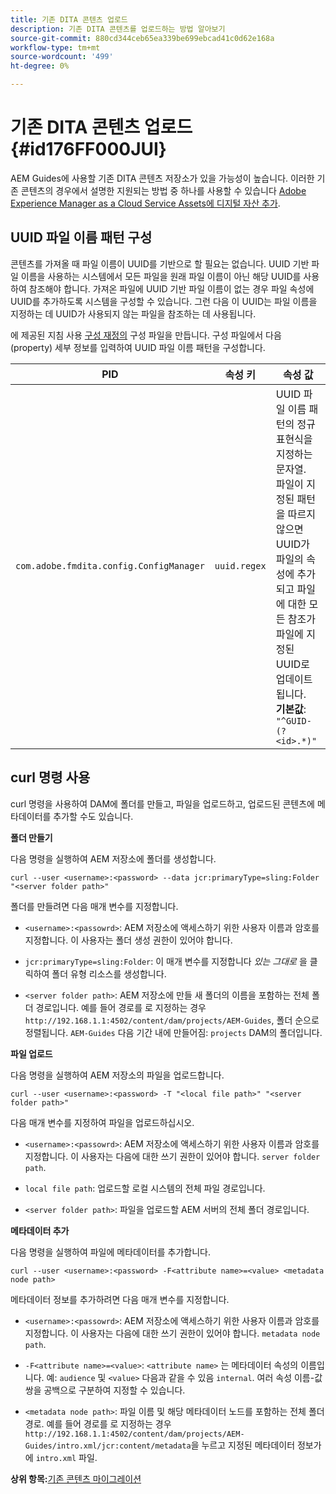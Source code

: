 ```yaml
---
title: 기존 DITA 콘텐츠 업로드
description: 기존 DITA 콘텐츠를 업로드하는 방법 알아보기
source-git-commit: 880cd344ceb65ea339be699ebcad41c0d62e168a
workflow-type: tm+mt
source-wordcount: '499'
ht-degree: 0%

---
```


# 기존 DITA 콘텐츠 업로드 {#id176FF000JUI}

AEM Guides에 사용할 기존 DITA 콘텐츠 저장소가 있을 가능성이 높습니다. 이러한 기존 콘텐츠의 경우에서 설명한 지원되는 방법 중 하나를 사용할 수 있습니다 [Adobe Experience Manager as a Cloud Service Assets에 디지털 자산 추가](https://experienceleague.adobe.com/docs/experience-manager-cloud-service/assets/manage/add-assets.html).

## UUID 파일 이름 패턴 구성

콘텐츠를 가져올 때 파일 이름이 UUID를 기반으로 할 필요는 없습니다. UUID 기반 파일 이름을 사용하는 시스템에서 모든 파일을 원래 파일 이름이 아닌 해당 UUID를 사용하여 참조해야 합니다. 가져온 파일에 UUID 기반 파일 이름이 없는 경우 파일 속성에 UUID를 추가하도록 시스템을 구성할 수 있습니다. 그런 다음 이 UUID는 파일 이름을 지정하는 데 UUID가 사용되지 않는 파일을 참조하는 데 사용됩니다.

에 제공된 지침 사용 [구성 재정의](download-install-additional-config-override.md#) 구성 파일을 만듭니다. 구성 파일에서 다음 \(property\) 세부 정보를 입력하여 UUID 파일 이름 패턴을 구성합니다.

| PID | 속성 키 | 속성 값 |
|---|------------|--------------|
| `com.adobe.fmdita.config.ConfigManager` | `uuid.regex` | UUID 파일 이름 패턴의 정규 표현식을 지정하는 문자열. <br> 파일이 지정된 패턴을 따르지 않으면 UUID가 파일의 속성에 추가되고 파일에 대한 모든 참조가 파일에 지정된 UUID로 업데이트됩니다. <br> **기본값**: `"^GUID-(?<id>.*)"` |

## curl 명령 사용

curl 명령을 사용하여 DAM에 폴더를 만들고, 파일을 업로드하고, 업로드된 콘텐츠에 메타데이터를 추가할 수도 있습니다.

**폴더 만들기**

다음 명령을 실행하여 AEM 저장소에 폴더를 생성합니다.

```
curl --user <username>:<password> --data jcr:primaryType=sling:Folder "<server folder path>"
```

폴더를 만들려면 다음 매개 변수를 지정합니다.

- `<username>:<passowrd>`: AEM 저장소에 액세스하기 위한 사용자 이름과 암호를 지정합니다. 이 사용자는 폴더 생성 권한이 있어야 합니다.

- `jcr:primaryType=sling:Folder`: 이 매개 변수를 지정합니다 *있는 그대로* 을 클릭하여 폴더 유형 리소스를 생성합니다.

- `<server folder path>`: AEM 저장소에 만들 새 폴더의 이름을 포함하는 전체 폴더 경로입니다. 예를 들어 경로를 로 지정하는 경우 `http://192.168.1.1:4502/content/dam/projects/AEM-Guides`, 폴더 순으로 정렬됩니다. `AEM-Guides` 다음 기간 내에 만들어짐: `projects` DAM의 폴더입니다.


**파일 업로드**

다음 명령을 실행하여 AEM 저장소의 파일을 업로드합니다.

```
curl --user <username>:<password> -T "<local file path>" "<server folder path>"
```

다음 매개 변수를 지정하여 파일을 업로드하십시오.

- `<username>:<passowrd>`: AEM 저장소에 액세스하기 위한 사용자 이름과 암호를 지정합니다. 이 사용자는 다음에 대한 쓰기 권한이 있어야 합니다. `server folder path`.

- ``local file path``: 업로드할 로컬 시스템의 전체 파일 경로입니다.

- `<server folder path>`: 파일을 업로드할 AEM 서버의 전체 폴더 경로입니다.


**메타데이터 추가**

다음 명령을 실행하여 파일에 메타데이터를 추가합니다.

```
curl --user <username>:<password> -F<attribute name>=<value> <metadata node path>
```

메타데이터 정보를 추가하려면 다음 매개 변수를 지정합니다.

- `<username>:<passowrd>`: AEM 저장소에 액세스하기 위한 사용자 이름과 암호를 지정합니다. 이 사용자는 다음에 대한 쓰기 권한이 있어야 합니다. ``metadata node path``.

- ``-F<attribute name>=<value>``: `<attribute name>` 는 메타데이터 속성의 이름입니다. 예: `audience` 및 `<value>` 다음과 같을 수 있음 `internal`. 여러 속성 이름-값 쌍을 공백으로 구분하여 지정할 수 있습니다.

- `<metadata node path>`: 파일 이름 및 해당 메타데이터 노드를 포함하는 전체 폴더 경로. 예를 들어 경로를 로 지정하는 경우 `http://192.168.1.1:4502/content/dam/projects/AEM-Guides/intro.xml/jcr:content/metadata`을 누르고 지정된 메타데이터 정보가에 `intro.xml` 파일.


**상위 항목:**[&#x200B;기존 콘텐츠 마이그레이션](migrate-content.md)
